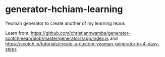 # generator-hchiam-learning
Yeoman generator to create another of my learning repos

Learn from: <https://github.com/christiannwamba/generator-scotchmean/blob/master/generators/app/index.js> and <https://scotch.io/tutorials/create-a-custom-yeoman-generator-in-4-easy-steps>
